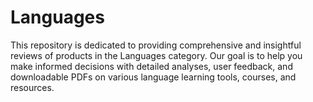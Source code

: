 # Languages
This repository is dedicated to providing comprehensive and insightful reviews of products in the Languages category. Our goal is to help you make informed decisions with detailed analyses, user feedback, and downloadable PDFs on various language learning tools, courses, and resources.
